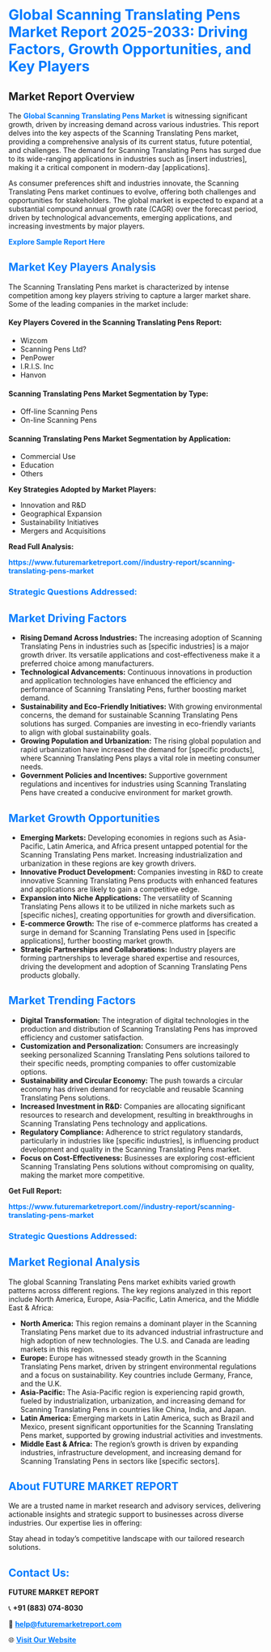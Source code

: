 <h1 style="color: #007BFF;">Global Scanning Translating Pens Market Report 2025-2033: Driving Factors, Growth Opportunities, and Key Players</h1>

<section id="overview">
<h2>Market Report Overview</h2>
<p>The <a href="https://www.futuremarketreport.com//industry-report/scanning-translating-pens-market" style="color: #007BFF; text-decoration: none;"><strong>Global Scanning Translating Pens Market</strong></a> is witnessing significant growth, driven by increasing demand across various industries. This report delves into the key aspects of the Scanning Translating Pens market, providing a comprehensive analysis of its current status, future potential, and challenges. The demand for Scanning Translating Pens has surged due to its wide-ranging applications in industries such as [insert industries], making it a critical component in modern-day [applications].</p>
<p>As consumer preferences shift and industries innovate, the Scanning Translating Pens market continues to evolve, offering both challenges and opportunities for stakeholders. The global market is expected to expand at a substantial compound annual growth rate (CAGR) over the forecast period, driven by technological advancements, emerging applications, and increasing investments by major players.</p>
</section>

<section id="overview">
<p><a href="https://www.futuremarketreport.com//request-sample/reportId=75611" style="color: #007BFF; text-decoration: none;"><strong>Explore Sample Report Here</strong></a></p>
</section>

<section id="key-players">
<h2 style="color: #007BFF;">Market Key Players Analysis</h2>
<p>The Scanning Translating Pens market is characterized by intense competition among key players striving to capture a larger market share. Some of the leading companies in the market include:</p>
<h4>Key Players Covered in the Scanning Translating Pens Report:</h4>
<ul><li>Wizcom</li><li>Scanning Pens Ltd?</li><li>PenPower</li><li>I.R.I.S. Inc</li><li>Hanvon</li></ul>
<h4>Scanning Translating Pens Market Segmentation by Type:</h4>
<ul><li>Off-line Scanning Pens</li><li>On-line Scanning Pens</li></ul>

<h4>Scanning Translating Pens Market Segmentation by Application:</h4>
<ul><li>Commercial Use</li><li>Education</li><li>Others</li></ul>
<p><strong>Key Strategies Adopted by Market Players:</strong></p>
<ul>
<li>Innovation and R&D</li>
<li>Geographical Expansion</li>
<li>Sustainability Initiatives</li>
<li>Mergers and Acquisitions</li>
</ul>
</section>

<section>
<p><strong>Read Full Analysis: </strong></p><a href="https://www.futuremarketreport.com//industry-report/scanning-translating-pens-market" style="color: #007BFF; text-decoration: none;"><strong>https://www.futuremarketreport.com//industry-report/scanning-translating-pens-market</strong></a>
<h3 style="color: #007BFF;">Strategic Questions Addressed:</h3>
</section>

<section id="driving-factors">
<h2 style="color: #007BFF;">Market Driving Factors</h2>
<ul>
<li><strong>Rising Demand Across Industries:</strong> The increasing adoption of Scanning Translating Pens in industries such as [specific industries] is a major growth driver. Its versatile applications and cost-effectiveness make it a preferred choice among manufacturers.</li>
<li><strong>Technological Advancements:</strong> Continuous innovations in production and application technologies have enhanced the efficiency and performance of Scanning Translating Pens, further boosting market demand.</li>
<li><strong>Sustainability and Eco-Friendly Initiatives:</strong> With growing environmental concerns, the demand for sustainable Scanning Translating Pens solutions has surged. Companies are investing in eco-friendly variants to align with global sustainability goals.</li>
<li><strong>Growing Population and Urbanization:</strong> The rising global population and rapid urbanization have increased the demand for [specific products], where Scanning Translating Pens plays a vital role in meeting consumer needs.</li>
<li><strong>Government Policies and Incentives:</strong> Supportive government regulations and incentives for industries using Scanning Translating Pens have created a conducive environment for market growth.</li>
</ul>
</section>

<section id="growth-opportunities">
<h2 style="color: #007BFF;">Market Growth Opportunities</h2>
<ul>
<li><strong>Emerging Markets:</strong> Developing economies in regions such as Asia-Pacific, Latin America, and Africa present untapped potential for the Scanning Translating Pens market. Increasing industrialization and urbanization in these regions are key growth drivers.</li>
<li><strong>Innovative Product Development:</strong> Companies investing in R&D to create innovative Scanning Translating Pens products with enhanced features and applications are likely to gain a competitive edge.</li>
<li><strong>Expansion into Niche Applications:</strong> The versatility of Scanning Translating Pens allows it to be utilized in niche markets such as [specific niches], creating opportunities for growth and diversification.</li>
<li><strong>E-commerce Growth:</strong> The rise of e-commerce platforms has created a surge in demand for Scanning Translating Pens used in [specific applications], further boosting market growth.</li>
<li><strong>Strategic Partnerships and Collaborations:</strong> Industry players are forming partnerships to leverage shared expertise and resources, driving the development and adoption of Scanning Translating Pens products globally.</li>
</ul>
</section>

<section id="trending-factors">
<h2 style="color: #007BFF;">Market Trending Factors</h2>
<ul>
<li><strong>Digital Transformation:</strong> The integration of digital technologies in the production and distribution of Scanning Translating Pens has improved efficiency and customer satisfaction.</li>
<li><strong>Customization and Personalization:</strong> Consumers are increasingly seeking personalized Scanning Translating Pens solutions tailored to their specific needs, prompting companies to offer customizable options.</li>
<li><strong>Sustainability and Circular Economy:</strong> The push towards a circular economy has driven demand for recyclable and reusable Scanning Translating Pens solutions.</li>
<li><strong>Increased Investment in R&D:</strong> Companies are allocating significant resources to research and development, resulting in breakthroughs in Scanning Translating Pens technology and applications.</li>
<li><strong>Regulatory Compliance:</strong> Adherence to strict regulatory standards, particularly in industries like [specific industries], is influencing product development and quality in the Scanning Translating Pens market.</li>
<li><strong>Focus on Cost-Effectiveness:</strong> Businesses are exploring cost-efficient Scanning Translating Pens solutions without compromising on quality, making the market more competitive.</li>
</ul>
</section>

<section>
<p><strong>Get Full Report: </strong></p><a href="https://www.futuremarketreport.com//industry-report/scanning-translating-pens-market" style="color: #007BFF; text-decoration: none;"><strong>https://www.futuremarketreport.com//industry-report/scanning-translating-pens-market</strong></a>
<h3 style="color: #007BFF;">Strategic Questions Addressed:</h3>
</section>


<section id="regional-analysis">
<h2 style="color: #007BFF;">Market Regional Analysis</h2>
<p>The global Scanning Translating Pens market exhibits varied growth patterns across different regions. The key regions analyzed in this report include North America, Europe, Asia-Pacific, Latin America, and the Middle East & Africa:</p>
<ul>
<li><strong>North America:</strong> This region remains a dominant player in the Scanning Translating Pens market due to its advanced industrial infrastructure and high adoption of new technologies. The U.S. and Canada are leading markets in this region.</li>
<li><strong>Europe:</strong> Europe has witnessed steady growth in the Scanning Translating Pens market, driven by stringent environmental regulations and a focus on sustainability. Key countries include Germany, France, and the U.K.</li>
<li><strong>Asia-Pacific:</strong> The Asia-Pacific region is experiencing rapid growth, fueled by industrialization, urbanization, and increasing demand for Scanning Translating Pens in countries like China, India, and Japan.</li>
<li><strong>Latin America:</strong> Emerging markets in Latin America, such as Brazil and Mexico, present significant opportunities for the Scanning Translating Pens market, supported by growing industrial activities and investments.</li>
<li><strong>Middle East & Africa:</strong> The region’s growth is driven by expanding industries, infrastructure development, and increasing demand for Scanning Translating Pens in sectors like [specific sectors].</li>
</ul>
</section>

<footer>
<h2 style="color: #007BFF;">About FUTURE MARKET REPORT</h2>
<p>We are a trusted name in market research and advisory services, delivering actionable insights and strategic support to businesses across diverse industries. Our expertise lies in offering:</p>

<p>Stay ahead in today’s competitive landscape with our tailored research solutions.</p>

<h2 style="color: #007BFF;">Contact Us:</h2>
<p><strong>FUTURE MARKET REPORT</strong></p>
<p>📞 <strong>+91 (883) 074-8030</strong></p>
<p>📧 <strong><a href="mailto:help@futuremarketreport.com" style="color: #007BFF;">help@futuremarketreport.com</a></strong></p>
<p>🌐 <strong><a href="https://www.futuremarketreport.com/" style="color: #007BFF;">Visit Our Website</a></strong></p>
</footer>